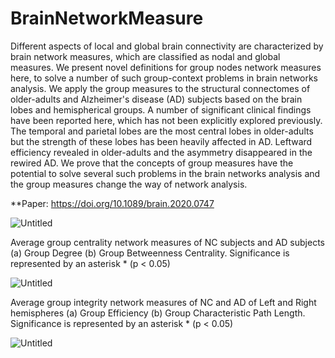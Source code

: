 # BrainNetworkMeasure

Different aspects of local and global brain connectivity are characterized
by brain network measures, which are classified as nodal and global
measures. We present novel definitions for group nodes
network measures here, to solve a number of such group-context
problems in brain networks analysis. We apply the group measures to
the structural connectomes of older-adults and Alzheimer's disease (AD)
subjects based on the brain lobes and hemispherical groups. A number
of significant clinical findings have been reported here, which has not
been explicitly explored previously. The temporal and parietal lobes are
the most central lobes in older-adults but the strength of these lobes has
been heavily affected in AD. Leftward efficiency revealed in older-adults
and the asymmetry disappeared in the rewired AD. We prove that the
concepts of group measures have the potential to solve several such
problems in the brain networks analysis and the group measures change
the way of network analysis.

**Paper: https://doi.org/10.1089/brain.2020.0747

![Untitled](https://user-images.githubusercontent.com/108366877/178056241-d48f25e6-b300-420a-8e52-188f18bfcc44.png)


Average group centrality network measures of NC subjects and AD subjects (a) Group Degree (b)
Group Betweenness Centrality. Significance is represented by an asterisk * (p < 0.05) 

![Untitled](https://user-images.githubusercontent.com/108366877/178076214-ba52bb25-931c-4de1-b1ef-b8ddb67d7147.png)




Average group integrity network measures of NC and AD of Left and Right hemispheres (a) Group
Efficiency (b) Group Characteristic Path Length. Significance is represented by an asterisk * (p < 0.05) 

![Untitled](https://user-images.githubusercontent.com/108366877/178076441-69251099-08d8-47f3-bfe5-d8199c9557f1.png)
